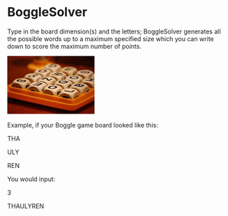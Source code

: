 # BoggleSolver

Type in the board dimension(s) and the letters; BoggleSolver generates all the possible words up to a maximum specified size which you can write down to score the maximum number of points.


![BogglePicture](https://github.com/KeatonMacLeod/BoggleSolver/blob/master/BoggleBoard.jpg)


Example, if your Boggle game board looked like this:

THA

ULY

REN

You would input:

3

THAULYREN
